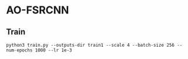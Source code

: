# AO-FSRCNN

 ## Train
 ```
 python3 train.py --outputs-dir train1 --scale 4 --batch-size 256 --num-epochs 1000 --lr 1e-3
 ```
